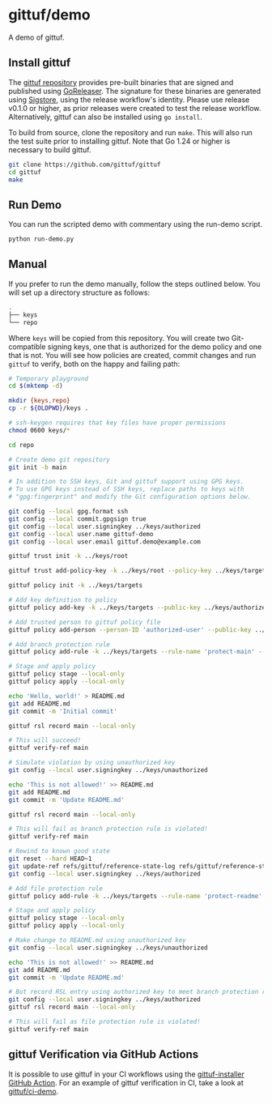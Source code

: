 # gittuf/demo

A demo of gittuf.

## Install gittuf

The [gittuf repository](https://github.com/gittuf/gittuf) provides pre-built
binaries that are signed and published using
[GoReleaser](https://goreleaser.com/). The signature for these binaries are
generated using [Sigstore](https://www.sigstore.dev/), using the release
workflow's identity. Please use release v0.1.0 or higher, as prior releases were
created to test the release workflow.  Alternatively, gittuf can also be
installed using `go install`.

To build from source, clone the repository and run `make`. This will also run
the test suite prior to installing gittuf. Note that Go 1.24 or higher is
necessary to build gittuf.

```bash
git clone https://github.com/gittuf/gittuf
cd gittuf
make
```

## Run Demo

You can run the scripted demo with commentary using the run-demo script.

```bash
python run-demo.py
```

## Manual

If you prefer to run the demo manually, follow the steps outlined below.
You will set up a directory structure as follows:

```bash
.
├── keys
└── repo
```

Where `keys` will be copied from this repository. You will create two
Git-compatible signing keys, one that is authorized for the demo policy and one
that is not. You will see how policies are created, commit changes and run
`gittuf` to verify, both on the happy and failing path:

```bash
# Temporary playground
cd $(mktemp -d)

mkdir {keys,repo}
cp -r ${OLDPWD}/keys .

# ssh-keygen requires that key files have proper permissions
chmod 0600 keys/*

cd repo

# Create demo git repository
git init -b main

# In addition to SSH keys, Git and gittuf support using GPG keys.
# To use GPG keys instead of SSH keys, replace paths to keys with
# "gpg:fingerprint" and modify the Git configuration options below.

git config --local gpg.format ssh
git config --local commit.gpgsign true
git config --local user.signingkey ../keys/authorized
git config --local user.name gittuf-demo
git config --local user.email gittuf.demo@example.com

gittuf trust init -k ../keys/root

gittuf trust add-policy-key -k ../keys/root --policy-key ../keys/targets.pub

gittuf policy init -k ../keys/targets

# Add key definition to policy
gittuf policy add-key -k ../keys/targets --public-key ../keys/authorized.pub

# Add trusted person to gittuf policy file
gittuf policy add-person --person-ID 'authorized-user' --public-key ../keys/authorized.pub

# Add branch protection rule
gittuf policy add-rule -k ../keys/targets --rule-name 'protect-main' --rule-pattern git:refs/heads/main --authorize authorized-user

# Stage and apply policy
gittuf policy stage --local-only
gittuf policy apply --local-only

echo 'Hello, world!' > README.md
git add README.md
git commit -m 'Initial commit'

gittuf rsl record main --local-only

# This will succeed!
gittuf verify-ref main

# Simulate violation by using unauthorized key
git config --local user.signingkey ../keys/unauthorized

echo 'This is not allowed!' >> README.md
git add README.md
git commit -m 'Update README.md'

gittuf rsl record main --local-only

# This will fail as branch protection rule is violated!
gittuf verify-ref main

# Rewind to known good state
git reset --hard HEAD~1
git update-ref refs/gittuf/reference-state-log refs/gittuf/reference-state-log~1
git config --local user.signingkey ../keys/authorized

# Add file protection rule
gittuf policy add-rule -k ../keys/targets --rule-name 'protect-readme' --rule-pattern file:README.md --authorize authorized-user

# Stage and apply policy
gittuf policy stage --local-only
gittuf policy apply --local-only

# Make change to README.md using unauthorized key
git config --local user.signingkey ../keys/unauthorized

echo 'This is not allowed!' >> README.md
git add README.md
git commit -m 'Update README.md'

# But record RSL entry using authorized key to meet branch protection rule
git config --local user.signingkey ../keys/authorized
gittuf rsl record main --local-only

# This will fail as file protection rule is violated!
gittuf verify-ref main
```

## gittuf Verification via GitHub Actions

It is possible to use gittuf in your CI workflows using the
[gittuf-installer GitHub Action](https://github.com/gittuf/gittuf-installer).
For an example of gittuf verification in CI, take a look at
[gittuf/ci-demo](https://github.com/gittuf/ci-demo).
